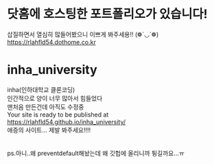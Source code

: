 # 닷홈에 호스팅한 포트폴리오가 있습니다!
삽질하면서 열심히 많들어봤으니 이쁘게 봐주세용!! (❁´◡`❁)
https://rlahfld54.dothome.co.kr

# inha_university
inha(인하대학교 클론코딩)<br>
인간적으로 양이 너무 많아서 힘들었다<br>
맨처음 만든건데 아직도 수정중<br>
 Your site is ready to be published at https://rlahfld54.github.io/inha_university/<br>
애증의 사이트... 제발 봐주세요!!!!<br>
<br>
<br>
ps.아니..왜 preventdefault해놨는데 왜 깃헙에 올리니까 튕길까요...ㅠ
